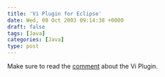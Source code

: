 ```yaml
---
title: 'Vi Plugin for Eclipse'
date: Wed, 08 Oct 2003 09:14:38 +0000
draft: false
tags: [Java]
categories: [Java]
type: post
---
```


Make sure to read the [comment](/page/jmrodri/20031007#eclipse) about the Vi Plugin.